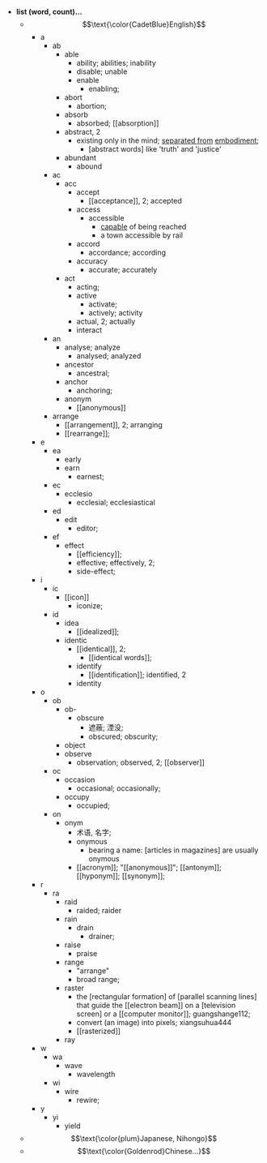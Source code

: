 - **list (word, count)...**
    - $$\text{\color{CadetBlue}English}$$
        - a
            - ab
                - able
                    - ability; abilities; inability
                    - disable; unable
                    - enable
                        - enabling;
                - abort
                    - abortion;
                - absorb
                    - absorbed; [[absorption]]
                - abstract, 2
                    - existing only in the mind; [separated from](https://workflowy.com/#/337f6b9f2187) [embodiment](https://workflowy.com/#/f3e9ab091afc);
                        - [abstract words] like 'truth' and 'justice'
                - abundant
                    - abound
            - ac
                - acc
                    - accept
                        - [[acceptance]], 2; accepted
                    - access
                        - accessible
                            - [capable](https://workflowy.com/#/c964a5396fec) of being reached
                            - a town accessible by rail
                    - accord
                        - accordance; according
                    - accuracy
                        - accurate; accurately
                - act
                    - acting;
                    - active
                        - activate;
                        - actively; activity
                    - actual, 2; actually
                    - interact
            - an
                - analyse; analyze
                    - analysed; analyzed
                - ancestor
                    - ancestral;
                - anchor
                    - anchoring;
                - anonym
                    - [[anonymous]]
            - arrange
                - [[arrangement]], 2; arranging
                - [[rearrange]];
        - e
            - ea
                - early
                - earn
                    - earnest;
            - ec
                - ecclesio
                    - ecclesial; ecclesiastical
            - ed
                - edit
                    - editor;
            - ef
                - effect
                    - [[efficiency]];
                    - effective; effectively, 2;
                    - side-effect;
        - i
            - ic
                - [[icon]]
                    - iconize;
            - id
                - idea
                    - [[idealized]];
                - identic
                    - [[identical]], 2;
                        - [[identical words]];
                    - identify
                        - [[identification]]; identified, 2
                    - identity
        - o
            - ob
                - ob-
                    - obscure
                        - 遮蔽; 湮没;
                        - obscured; obscurity;
                - object
                - observe
                    - observation; observed, 2; [[observer]]
            - oc
                - occasion
                    - occasional; occasionally;
                - occupy
                    - occupied;
            - on
                - onym
                    - 术语, 名字;
                    - onymous
                        - bearing a name: [articles in magazines] are usually onymous
                    - [[acronym]]; "[[anonymous]]"; [[antonym]]; [[hyponym]]; [[synonym]];
        - r
            - ra
                - raid
                    - raided; raider
                - rain
                    - drain
                        - drainer;
                - raise
                    - praise
                - range
                    - "arrange"
                    - broad range;
                - raster
                    - the [rectangular formation] of [parallel scanning lines] that guide the [[electron beam]] on a [television screen] or a [[computer monitor]]; guangshange112;
                    - convert (an image) into pixels; xiangsuhua444
                    - [[rasterized]]
                - ray
        - w
            - wa
                - wave
                    - wavelength
            - wi
                - wire
                    - rewire;
        - y
            - yi
                - yield
    - $$\text{\color{plum}Japanese, Nihongo}$$
    - $$\text{\color{Goldenrod}Chinese...}$$
